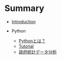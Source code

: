 # Summary

* [Introduction](README.md)

* Python
  * [Pythonとは？](python/README.md)
  * [Tutorial](python/Tutorial.md)
  * [政府統計データ分析](python/MaternalAge.md)
